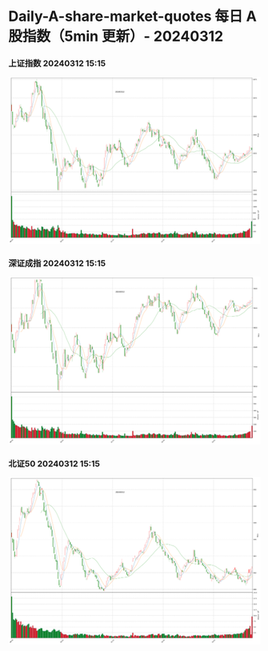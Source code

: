 
# Daily-A-share-market-quotes 每日 A 股指数（5min 更新）- 20240312

### 上证指数 20240312 15:15
![](./fig/2024/3/20240312-sh000001.png)

### 深证成指 20240312 15:15
![](./fig/2024/3/20240312-sz399001.png)

### 北证50 20240312 15:15
![](./fig/2024/3/20240312-bj899050.png)
